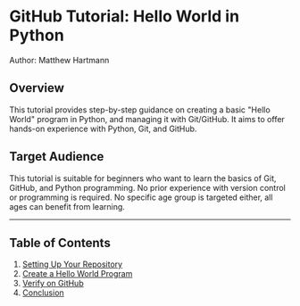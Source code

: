 # GitHub Tutorial: Hello World in Python

Author: Matthew Hartmann

## Overview

This tutorial provides step-by-step guidance on creating a basic "Hello World" program in Python, and managing it with Git/GitHub. It aims to offer hands-on experience with Python, Git, and GitHub.

## Target Audience

This tutorial is suitable for beginners who want to learn the basics of Git, GitHub, and Python programming. No prior experience with version control or programming is required. No specific age group is targeted either, all ages can benefit from learning.

---

## Table of Contents

1. [Setting Up Your Repository](#setting-up-your-repository)
2. [Create a Hello World Program](#create-a-hello-world-program)
3. [Verify on GitHub](#verify-on-github)
4. [Conclusion](#conclusion)
